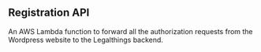 ## Registration API

An AWS Lambda function to forward all the authorization requests from the Wordpress website to the Legalthings backend.
